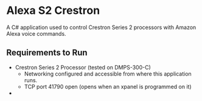 # Alexa S2 Crestron

A C# application used to control Crestron Series 2 processors with Amazon Alexa voice commands. 

## Requirements to Run

- Crestron Series 2 Processor (tested on DMPS-300-C)
    - Networking configured and accessible from where this application runs.
    - TCP port 41790 open (opens when an xpanel is programmed on it)
- 